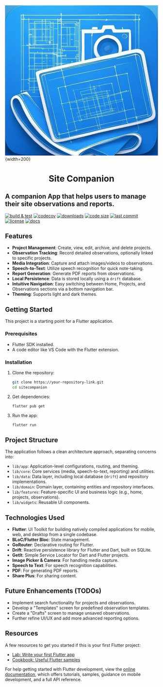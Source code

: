 ![Site Companion Logo](android/app/src/assets/logo.png){width=200}

<h1 align="center">Site Companion</h1>

## A companion App that helps users to manage their site observations and reports.

[![build & test](https://img.shields.io/badge/build%20&%20test-passing-brightgreen)](https://github.com/Khaled-fayed/SiteCompanion/actions)
[![codecov](https://img.shields.io/badge/codecov-60%25-orange)](https://codecov.io/gh/Khaled-fayed/SiteCompanion)
[![downloads](https://img.shields.io/badge/downloads-6.9k/month-blue)](https://pub.dev/packages/sitecompanion)
[![code size](https://img.shields.io/github/languages/code-size/Khaled-fayed/SiteCompanion)](https://github.com/Khaled-fayed/SiteCompanion)
[![last commit](https://img.shields.io/github/last-commit/Khaled-fayed/SiteCompanion)](https://github.com/Khaled-fayed/SiteCompanion/commits/main)
[![license](https://img.shields.io/github/license/Khaled-fayed/SiteCompanion)](https://github.com/Khaled-fayed/SiteCompanion/blob/main/LICENSE)
[![docs](https://img.shields.io/badge/docs-passing-brightgreen)](https://docs.flutter.dev/)

## Features

- **Project Management**: Create, view, edit, archive, and delete projects.
- **Observation Tracking**: Record detailed observations, optionally linked to specific projects.
- **Media Integration**: Capture and attach images/videos to observations.
- **Speech-to-Text**: Utilize speech recognition for quick note-taking.
- **Report Generation**: Generate PDF reports from observations.
- **Local Persistence**: Data is stored locally using a `drift` database.
- **Intuitive Navigation**: Easy switching between Home, Projects, and Observations sections via a bottom navigation bar.
- **Theming**: Supports light and dark themes.

## Getting Started

This project is a starting point for a Flutter application.

### Prerequisites

- Flutter SDK installed.
- A code editor like VS Code with the Flutter extension.

### Installation

1. Clone the repository:
   ```bash
   git clone https://your-repository-link.git
   cd sitecompanion
   ```
2. Get dependencies:
   ```bash
   flutter pub get
   ```
3. Run the app:
   ```bash
   flutter run
   ```

## Project Structure

The application follows a clean architecture approach, separating concerns into:

- `lib/app`: Application-level configurations, routing, and theming.
- `lib/core`: Core services (media, speech-to-text, reporting) and utilities.
- `lib/data`: Data layer, including local database (`drift`) and repository implementations.
- `lib/domain`: Domain layer, containing entities and repository interfaces.
- `lib/features`: Feature-specific UI and business logic (e.g., home, projects, observations).
- `lib/widgets`: Reusable UI components.

## Technologies Used

- **Flutter**: UI Toolkit for building natively compiled applications for mobile, web, and desktop from a single codebase.
- **BLoC/Flutter Bloc**: State management.
- **GoRouter**: Declarative routing for Flutter.
- **Drift**: Reactive persistence library for Flutter and Dart, built on SQLite.
- **GetIt**: Simple Service Locator for Dart and Flutter projects.
- **Image Picker & Camera**: For handling media capture.
- **Speech to Text**: For speech recognition capabilities.
- **PDF**: For generating PDF reports.
- **Share Plus**: For sharing content.

## Future Enhancements (TODOs)

- Implement search functionality for projects and observations.
- Develop a "Templates" screen for predefined observation templates.
- Create a "Drafts" screen to manage unsaved observations.
- Further refine UI/UX and add more advanced reporting options.

## Resources

A few resources to get you started if this is your first Flutter project:

- [Lab: Write your first Flutter app](https://docs.flutter.dev/get-started/codelab)
- [Cookbook: Useful Flutter samples](https://docs.flutter.dev/cookbook)

For help getting started with Flutter development, view the
[online documentation](https://docs.flutter.dev/), which offers tutorials,
samples, guidance on mobile development, and a full API reference.
